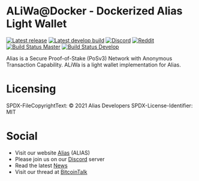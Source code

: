 # ALiWa@Docker - Dockerized Alias Light Wallet
[![Latest release](https://img.shields.io/github/v/release/aliascash/docker-aliwa-server?label=Release&color=%2300bf00)](https://github.com/aliascash/docker-aliwa-server/releases/latest)
[![Latest develop build](https://img.shields.io/github/v/release/aliascash/docker-aliwa-server?include_prereleases&label=Develop-Build)](https://github.com/aliascash/docker-aliwa-server/releases)
[![Discord](https://img.shields.io/discord/426769724018524161?logo=discord)](https://discord.gg/ckkrb8m)
[![Reddit](https://img.shields.io/badge/reddit-join-orange?logo=reddit)](https://www.reddit.com/r/AliasCash/)
[![Build Status Master](https://github.com/aliascash/docker-aliwa-server/actions/workflows/build-master.yml/badge.svg)](https://github.com/aliascash/docker-aliwa-server/actions)
[![Build Status Develop](https://github.com/aliascash/docker-aliwa-server/actions/workflows/build-develop.yml/badge.svg)](https://github.com/aliascash/docker-aliwa-server/actions)

Alias is a Secure Proof-of-Stake (PoSv3) Network with Anonymous Transaction Capability.
ALiWa is a light wallet implementation for Alias.

# Licensing

SPDX-FileCopyrightText: © 2021 Alias Developers
SPDX-License-Identifier: MIT

# Social
- Visit our website [Alias](https://alias.cash/) (ALIAS)
- Please join us on our [Discord](https://discord.gg/ckkrb8m) server
- Read the latest [News](https://alias.cash/news/)
- Visit our thread at [BitcoinTalk](https://bitcointalk.org/index.php?topic=2103301.0)


